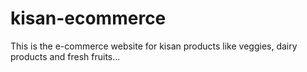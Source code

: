 # kisan-ecommerce

This is the e-commerce website for kisan products like veggies, dairy products and fresh fruits...
